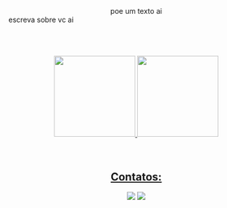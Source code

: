 <div align="center">
  poe um texto ai
</div>

<div> 
  escreva sobre vc ai 
</div>

<br>
<br>

##

<div align="center">  <a href="https://github.com/Aline1002">  <a href="https://github.com/Aline1002">  <a href="https://github.com/Aline1002">  <a href="https://github.com/Aline1002"> <a href="https://github.com/Aline1002">  <a href="https://github.com/Aline1002"><a href="https://github.com/Aline1002">
  <img height="160em" src="https://github-readme-stats.vercel.app/api?username=Aline1002&show_icons=true&theme=highcontrast&include_all_commits=true&count_private=true"/>
    
  <img height="160em" src="https://github-readme-stats.vercel.app/api/top-langs/?username=Aline1002&layout=compact&langs_count=7&theme=highcontrast"/>
</div>

  <br>
  <br>
  
  <div align="center">
   <h2 align="center"> Contatos:  </h2>
   <div align="center">

  <a href = "mailto:alinegallo02@gmail.com"><img src="https://img.shields.io/badge/-Gmail-%23333?style=for-the-badge&logo=gmail&logoColor=red" target="_blank"></a>
  <a href="https://www.linkedin.com/in/alinegallo/" target="_blank"><img src="https://img.shields.io/badge/-LinkedIn-%230077B5?style=for-the-badge&logo=linkedin&logoColor=white" target="_blank"></a> 

   </div>
